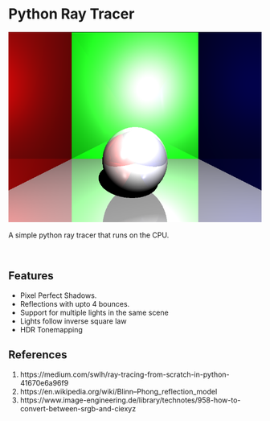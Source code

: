 <h1>
        Python Ray Tracer
</h1>
<img width = "auto" src = "githubPageContent/render.png">
<p>
    A simple python ray tracer that runs on the CPU.
</p>
<br>
<h2>Features</h2>
<ul>
    <li>Pixel Perfect Shadows.</li>
    <li>Reflections with upto 4 bounces.</li>
    <li>Support for multiple lights in the same scene</li>
    <li>Lights follow inverse square law</li>
    <li>HDR Tonemapping</li>
</ul>
<h2>References</h2>
<ol>
        <li>https://medium.com/swlh/ray-tracing-from-scratch-in-python-41670e6a96f9</li>
        <li>https://en.wikipedia.org/wiki/Blinn–Phong_reflection_model</li>
        <li>https://www.image-engineering.de/library/technotes/958-how-to-convert-between-srgb-and-ciexyz</li>
</ol>
